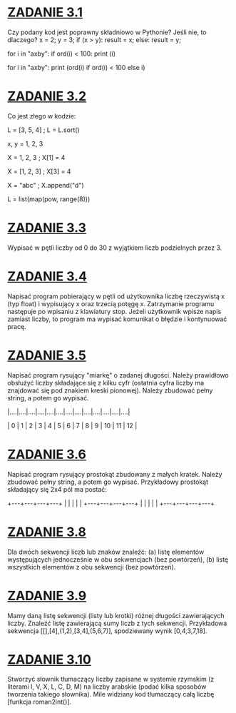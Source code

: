 # [ZADANIE 3.1](Zadanie_3-1.py)
Czy podany kod jest poprawny składniowo w Pythonie? Jeśli nie, to dlaczego?
x = 2; y = 3;
if (x > y):
    result = x;
else:
    result = y;

for i in "axby": if ord(i) < 100: print (i)

for i in "axby": print (ord(i) if ord(i) < 100 else i)

# [ZADANIE 3.2](Zadanie_3-2.py)
Co jest złego w kodzie:

L = [3, 5, 4] ; L = L.sort()

x, y = 1, 2, 3

X = 1, 2, 3 ; X[1] = 4

X = [1, 2, 3] ; X[3] = 4

X = "abc" ; X.append("d")

L = list(map(pow, range(8)))

# [ZADANIE 3.3](Zadanie_3-3.py)
Wypisać w pętli liczby od 0 do 30 z wyjątkiem liczb podzielnych przez 3.

# [ZADANIE 3.4](Zadanie_3-4.py)
Napisać program pobierający w pętli od użytkownika liczbę rzeczywistą x (typ float) i wypisujący x oraz trzecią potęgę x. Zatrzymanie programu następuje po wpisaniu z klawiatury stop. Jeżeli użytkownik wpisze napis zamiast liczby, to program ma wypisać komunikat o błędzie i kontynuować pracę.

# [ZADANIE 3.5](Zadanie_3-5.py)
Napisać program rysujący "miarkę" o zadanej długości. Należy prawidłowo obsłużyć liczby składające się z kilku cyfr (ostatnia cyfra liczby ma znajdować się pod znakiem kreski pionowej). Należy zbudować pełny string, a potem go wypisać.

|....|....|....|....|....|....|....|....|....|....|....|....|....|

| 0  | 1  | 2  | 3  | 4  | 5  | 6  | 7  | 8  | 9  | 10 | 11 | 12 |

# [ZADANIE 3.6](Zadanie_3-6.py)
Napisać program rysujący prostokąt zbudowany z małych kratek. Należy zbudować pełny string, a potem go wypisać. Przykładowy prostokąt składający się 2x4 pól ma postać:

+---+---+---+---+
|   |   |   |   |
+---+---+---+---+
|   |   |   |   | 
+---+---+---+---+

# [ZADANIE 3.8](Zadanie_3-8.py)
Dla dwóch sekwencji liczb lub znaków znaleźć: (a) listę elementów występujących jednocześnie w obu sekwencjach (bez powtórzeń), (b) listę wszystkich elementów z obu sekwencji (bez powtórzeń).

# [ZADANIE 3.9](Zadanie_3-9.py)
Mamy daną listę sekwencji (listy lub krotki) różnej długości zawierających liczby. Znaleźć listę zawierającą sumy liczb z tych sekwencji. Przykładowa sekwencja [[],[4],(1,2),[3,4],(5,6,7)], spodziewany wynik [0,4,3,7,18].

# [ZADANIE 3.10](Zadanie_3-10.py)
Stworzyć słownik tłumaczący liczby zapisane w systemie rzymskim (z literami I, V, X, L, C, D, M) na liczby arabskie (podać kilka sposobów tworzenia takiego słownika). Mile widziany kod tłumaczący całą liczbę [funkcja roman2int()]. 
